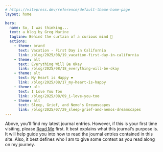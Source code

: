 ```yaml
---
# https://vitepress.dev/reference/default-theme-home-page
layout: home

hero:
  name: So, I was thinking...
  text: a blog by Greg Marine
  tagline: Behind the curtain of a curious mind 🤔
  actions:
    - theme: brand
      text: Vacation - First Day in California
      link: /blog/2025/08/19_vacation-first-day-in-california
    - theme: alt
      text: Everything Will Be Okay
      link: /blog/2025/08/18_everything-will-be-okay
    - theme: alt
      text: My Heart is Happy ❤️
      link: /blog/2025/08/17_my-heart-is-happy
    - theme: alt
      text: I Love You Too
      link: /blog/2025/08/09_i-love-you-too
    - theme: alt
      text: Sleep, Grief, and Nemo's Dreamscapes
      link: /blog/2025/07/29_sleep-grief-and-nemos-dreamscapes
---
```


Above, you'll find my latest journal entries. However, if this is your first time visiting, please [Read Me](read-me) first. It best explains what this journal's purpose is. It will help guide you into how to read the journal entries contained in this site. Also, it best defines who I am to give some context as you read along on my journey.